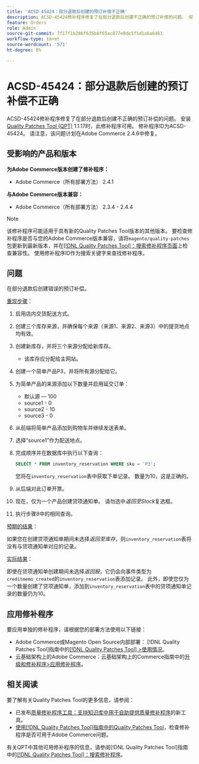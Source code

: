 ```yaml
---
title: 'ACSD-45424：部分退款后创建的预订补偿不正确'
description: ACSD-45424修补程序修复了在部分退款后创建不正确的预订补偿的问题。 安装[Quality Patches Tool (QPT)](https://experienceleague.adobe.com/en/docs/commerce-knowledge-base/kb/announcements/commerce-announcements/magento-quality-patches-released-new-tool-to-self-serve-quality-patches) 1.1.17后，即可使用此修补程序。 修补程序ID为ACSD-45424。 请注意，该问题计划在Adobe Commerce 2.4.6中修复。
feature: Orders
role: Admin
source-git-commit: 7f17f1b286f635b8f65ac877e9de5f1d1a6a6461
workflow-type: tm+mt
source-wordcount: '571'
ht-degree: 0%

---
```


# ACSD-45424：部分退款后创建的预订补偿不正确

ACSD-45424修补程序修复了在部分退款后创建不正确的预订补偿的问题。 安装[Quality Patches Tool (QPT)](https://experienceleague.adobe.com/en/docs/commerce-knowledge-base/kb/announcements/commerce-announcements/magento-quality-patches-released-new-tool-to-self-serve-quality-patches) 1.1.17时，此修补程序可用。 修补程序ID为ACSD-45424。 请注意，该问题计划在Adobe Commerce 2.4.6中修复。

## 受影响的产品和版本

**为Adobe Commerce版本创建了修补程序：**

* Adobe Commerce（所有部署方法） 2.4.1

**与Adobe Commerce版本兼容：**

* Adobe Commerce（所有部署方法） 2.3.4 - 2.4.4

>[!NOTE]
>
>该修补程序可能适用于具有新的Quality Patches Tool版本的其他版本。 要检查修补程序是否与您的Adobe Commerce版本兼容，请将`magento/quality-patches`包更新到最新版本，并在[[!DNL Quality Patches Tool]：搜索修补程序页面](https://experienceleague.adobe.com/en/docs/commerce-knowledge-base/kb/announcements/commerce-announcements/magento-quality-patches-released-new-tool-to-self-serve-quality-patches)上检查兼容性。 使用修补程序ID作为搜索关键字来查找修补程序。

## 问题

在部分退款后创建错误的预订补偿。

<u>重现步骤</u>：

1. 启用店内交货配送方式。
1. 创建三个库存来源，并确保每个来源（来源1、来源2、来源3）中的提货地点均有效。
1. 创建新库存，并将三个来源分配给新库存。
   * 该库存应分配给主网站。
1. 创建一个简单产品P3，并将所有源分配给它。
1. 为简单产品的来源添加以下数量并启用延交订单：
   * 默认源 — 100
   * source1 - 0
   * source2 - 10
   * source3 - 0
1. 从前端将简单产品添加到购物车并继续发送表单。
1. 选择“source1”作为配送地点。
1. 完成顺序并在数据库中执行以下查询：

   ```sql
   SELECT * FROM inventory_reservation WHERE sku = 'P3';
   ```

   您将在`inventory_reservation`表中获取下单记录。 数量为10，这是正确的。
1. 从后端对此订单开票。
1. 现在，仅为一个产品创建贷项通知单。 请勿选中&#x200B;*返回至Stock*&#x200B;复选框。
1. 执行步骤8中的相同查询。

<u>预期的结果</u>：

如果您在创建贷项通知单期间未选择&#x200B;*返回至库存*，则`inventory_reservation`表将没有与贷项通知单对应的记录。

<u>实际结果</u>：

即使在贷项通知单创建期间未选择&#x200B;*返回股*，它仍会向事件类型为`creditmemo_created`的`inventory_reservation`表添加记录。 此外，即使您仅为一个数量创建了贷项通知单，添加到`inventory_reservation`表中的贷项通知单记录的数量仍为10。

## 应用修补程序

要应用单独的修补程序，请根据您的部署方法使用以下链接：

* Adobe Commerce或Magento Open Source内部部署： [!DNL Quality Patches Tool]指南中的[[!DNL Quality Patches Tool] >使用情况](/help/tools/quality-patches-tool/usage.md)。
* 云基础架构上的Adobe Commerce：云基础架构上的Commerce指南中的[升级和修补程序>应用修补程序](https://experienceleague.adobe.com/docs/commerce-cloud-service/user-guide/develop/upgrade/apply-patches.html)。

## 相关阅读

要了解有关Quality Patches Tool的更多信息，请参阅：

* 已发布[质量修补程序工具：支持知识库中用于自助提供质量修补程序](https://experienceleague.adobe.com/en/docs/commerce-knowledge-base/kb/announcements/commerce-announcements/magento-quality-patches-released-new-tool-to-self-serve-quality-patches)的新工具。
* [使用[!DNL Quality Patches Tool]指南中的Quality Patches Tool](/help/tools/quality-patches-tool/patches-available-in-qpt/check-patch-for-magento-issue-with-magento-quality-patches.md)，检查修补程序是否可用于Adobe Commerce问题。

有关QPT中其他可用修补程序的信息，请参阅[!DNL Quality Patches Tool]指南中的[[!DNL Quality Patches Tool]：搜索修补程序](https://experienceleague.adobe.com/tools/commerce-quality-patches/index.html)。
